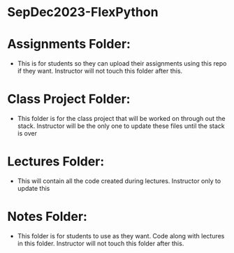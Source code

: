 # SepDec2023-FlexPython

# Assignments Folder:
- This is for students so they can upload their assignments using this repo if they want.  Instructor will not touch this folder after this.

# Class Project Folder:
- This folder is for the class project that will be worked on through out the stack.  Instructor will be the only one to update these files until the stack is over

# Lectures Folder:
- This will contain all the code created during lectures.  Instructor only to update this 

# Notes Folder:
- This folder is for students to use as they want.  Code along with lectures in this folder. Instructor will not touch this folder after this.